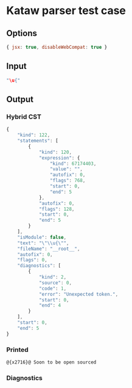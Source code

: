 # Kataw parser test case

## Options

`````js
{ jsx: true, disableWebCompat: true }
`````

## Input

`````js
"\u{"
`````

## Output

### Hybrid CST

```javascript
{
    "kind": 122,
    "statements": [
        {
            "kind": 120,
            "expression": {
                "kind": 67174403,
                "value": "",
                "autofix": 0,
                "flags": 768,
                "start": 0,
                "end": 5
            },
            "autofix": 0,
            "flags": 128,
            "start": 0,
            "end": 5
        }
    ],
    "isModule": false,
    "text": "\"\\u{\"",
    "fileName": "__root__",
    "autofix": 0,
    "flags": 0,
    "diagnostics": [
        {
            "kind": 2,
            "source": 0,
            "code": 1,
            "error": "Unexpected token.",
            "start": 0,
            "end": 4
        }
    ],
    "start": 0,
    "end": 5
}
```

### Printed

```javascript
@{x2716}@ Soon to be open sourced
```

### Diagnostics

```javascript

```

